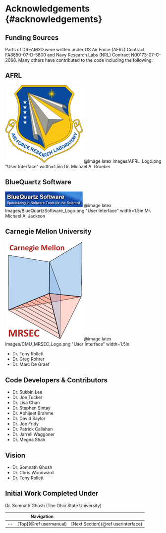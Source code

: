 Acknowledgements {#acknowledgements}
========

## Funding Sources ##
Parts of DREAM3D were written under US Air Force (AFRL) Contract FA8650-07-D-5800 and Navy Research Labs (NRL) Contract N00173-07-C-2068. Many others have contributed to the code including the following:

## AFRL ###
![](Images/AFRL_Logo.png)
@image latex Images/AFRL_Logo.png "User Interface" width=1.5in
Dr. Michael A. Groeber

## BlueQuartz Software ###
![](Images/BlueQuartzSoftware_Logo.png)
@image latex Images/BlueQuartzSoftware_Logo.png "User Interface" width=1.5in
Mr. Michael A. Jackson

## Carnegie Mellon University ###
![](Images/CMU_MRSEC_Logo.png)
@image latex Images/CMU_MRSEC_Logo.png "User Interface" width=1.5in

+ Dr. Tony Rollett
+ Dr. Greg Rohrer
+ Dr. Marc De Graef

## Code Developers & Contributors ###

+ Dr. Sukbin Lee
+ Dr. Joe Tucker
+ Dr. Lisa Chan
+ Dr. Stephen Sintay
+ Dr. Abhijeet Brahme
+ Dr. David Saylor
+ Dr. Joe Fridy
+ Dr. Patrick Callahan
+ Dr. Jarrell Waggoner
+ Dr. Megna Shah

## Vision ###

+ Dr. Somnath Ghosh
+ Dr. Chris Woodward
+ Dr. Tony Rollett

## Initial Work Completed Under ##
Dr. Somnath Ghosh (The Ohio State University)




|   | Navigation |    |
|----|---------|------|
| --| [Top](@ref usermanual) | [Next Section](@ref userinterface) |